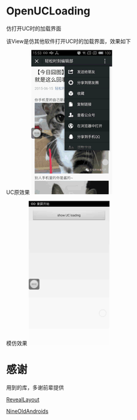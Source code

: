 # OpenUCLoading
仿打开UC时的加载界面
	
该View是仿其他软件打开UC时的加载界面，效果如下

UC原效果
<img src="/gif/aa.gif"/>


模仿效果
<img src="/gif/bb.gif"/>

# 感谢
用到的库，多谢前辈提供

[RevealLayout](https://github.com/kyze8439690/RevealLayout)

[NineOldAndroids](https://github.com/JakeWharton/NineOldAndroids)